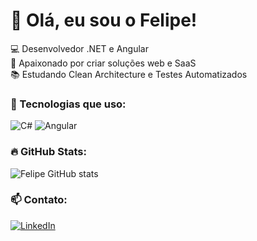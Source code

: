 # 👋 Olá, eu sou o Felipe!

💻 Desenvolvedor .NET e Angular  
🚀 Apaixonado por criar soluções web e SaaS  
📚 Estudando Clean Architecture e Testes Automatizados

### 🧰 Tecnologias que uso:
![C#](https://img.shields.io/badge/-C%23-05122A?style=flat&logo=csharp)
![Angular](https://img.shields.io/badge/-Angular-DD0031?style=flat&logo=angular)

### 🔥 GitHub Stats:
![Felipe GitHub stats](https://github-readme-stats.vercel.app/api?username=Feezones&show_icons=true&theme=dracula)

### 📫 Contato:
[![LinkedIn](https://img.shields.io/badge/-LinkedIn-0077B5?style=flat&logo=linkedin)](https://linkedin.com/in/felipe_braghittoni)
